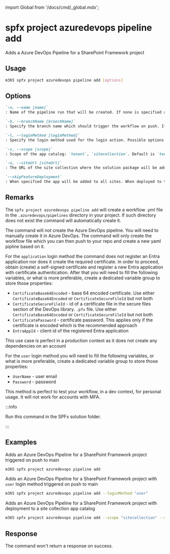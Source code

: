 <!-- DISCLAIMER: All secrets, passwords, and sensitive values in this document are examples only and not real credentials. -->
import Global from '/docs/cmd/_global.mdx';

# spfx project azuredevops pipeline add

Adds a Azure DevOps Pipeline for a SharePoint Framework project

## Usage

```sh
m365 spfx project azuredevops pipeline add [options]
```

## Options

```md definition-list
`-n, --name [name]`
: Name of the pipeline run that will be created. If none is specified a default name generated by Azure DevOps will be used

`-b, --branchName [branchName]`
: Specify the branch name which should trigger the workflow on push. If none is specified a default will be used which is 'main'

`-l, --loginMethod [loginMethod]`
: Specify the login method used for the login action. Possible options are: `user`, `application`. Default `application`

`-s, --scope [scope]`
: Scope of the app catalog: `tenant`, `sitecollection`. Default is `tenant`

`-u, --siteUrl [siteUrl]`
: The URL of the site collection where the solution package will be added. Required if scope is set to `sitecollection`

`--skipFeatureDeployment`
: When specified the app will be added to all sites. When deployed to the site app catalog it will be added to all sub-sites of that site.
```

<Global />

## Remarks

The `spfx project azuredevops pipeline add` will create a workflow .yml file in the `.azuredevops/pipelines` directory in your project. If such directory does not exist the command will automatically create it.

The command will not create the Azure DevOps pipeline. You will need to manually create it in Azure DevOps. The command will only create the workflow file which you can then push to your repo and create a new yaml pipline based on it.

For the `application` login method the command does not register an Entra application nor does it create the required certificate. In order to proceed, obtain (create) a self-signed certificate and register a new Entra application with certificate authentication. After that you will need to fill the following variables, or what is more preferable, create a dedicated variable group to store those properties:

- `CertificateBase64Encoded` - base 64 encoded certificate. Use either `CertificateBase64Encoded` or `CertificateSecureFileId` but not both
- `CertificateSecureFileId` - id of a certificate file in the secure files section of the DevOps library. `.pfx` file. Use either `CertificateBase64Encoded` or `CertificateSecureFileId` but not both
- `CertificatePassword` - certificate password. This applies only if the certificate is encoded which is the recommended approach
- `EntraAppId` - client id of the registered Entra application

This use case is perfect in a production context as it does not create any dependencies on an account

For the `user` login method you will need to fill the following variables, or what is more preferable, create a dedicated variable group to store those properties:

- `UserName` - user email
- `Password` - password

This method is perfect to test your workflow, in a dev context, for personal usage. It will not work for accounts with MFA.

:::info

Run this command in the SPFx solution folder.

:::
    
## Examples

Adds an Azure DevOps Pipeline for a SharePoint Framework project triggered on push to main

```sh
m365 spfx project azuredevops pipeline add
```

Adds an Azure DevOps Pipeline for a SharePoint Framework project with `user` login method triggered on push to main

```sh
m365 spfx project azuredevops pipeline add --loginMethod "user"
```

Adds an Azure DevOps Pipeline for a SharePoint Framework project with deployment to a site collection app catalog

```sh
m365 spfx project azuredevops pipeline add --scope "sitecollection" --siteUrl "https://some.sharepoint.com/sites/someSite"
```

## Response

The command won't return a response on success.
